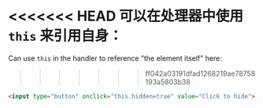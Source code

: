<<<<<<< HEAD
可以在处理器中使用 `this` 来引用自身：
=======
Can use `this` in the handler to reference "the element itself" here:
>>>>>>> ff042a03191dfad1268219ae78758193a5803b38

```html run height=50
<input type="button" onclick="this.hidden=true" value="Click to hide">
```
